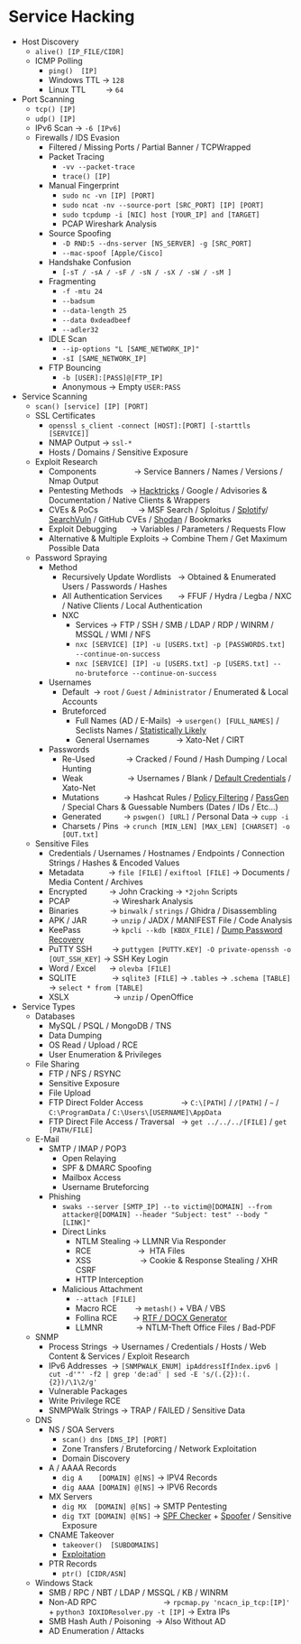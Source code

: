 # Service Hacking
*   Host Discovery
    *   `alive() [IP_FILE/CIDR]`
    *   ICMP Polling
        *   `ping()  [IP]`
        *   Windows TTL → `128`
        *   Linux TTL         → `64`
*   Port Scanning
    *   `tcp() [IP]`
    *   `udp() [IP]`
    *   IPv6 Scan → `-6 [IPv6]`
    *   Firewalls / IDS Evasion
        *   Filtered / Missing Ports / Partial Banner / TCPWrapped
        *   Packet Tracing
            *   `-vv --packet-trace` 
            *   `trace() [IP]`
        *   Manual Fingerprint
            *   `sudo nc -vn [IP] [PORT]`
            *   `sudo ncat -nv --source-port [SRC_PORT] [IP] [PORT]`
            *   `sudo tcpdump -i [NIC] host [YOUR_IP] and [TARGET]`
            *   PCAP Wireshark Analysis
        *   Source Spoofing
            *   `-D RND:5 --dns-server [NS_SERVER] -g [SRC_PORT]`
            *   `--mac-spoof [Apple/Cisco]`
        *   Handshake Confusion
            *   `[-sT / -sA / -sF / -sN / -sX / -sW / -sM ]`
        *   Fragmenting
            *   `-f -mtu 24`
            *   `--badsum` 
            *   `--data-length 25`
            *   `--data 0xdeadbeef`
            *   `--adler32`
        *   IDLE Scan
            *   `--ip-options "L [SAME_NETWORK_IP]"`
            *   `-sI [SAME_NETWORK_IP]`
        *   FTP Bouncing
            *   `-b [USER]:[PASS]@[FTP_IP]`
            *   Anonymous → Empty `USER:PASS`
*   Service Scanning
    *   `scan() [service] [IP] [PORT]`
    *   SSL Certificates
        *   `openssl s_client -connect [HOST]:[PORT] [-starttls [SERVICE]]`
        *   NMAP Output → `ssl-*`
        *   Hosts / Domains / Sensitive Exposure
    *   Exploit Research
        *   Components                 → Service Banners / Names / Versions / Nmap Output
        *   Pentesting Methods   → [Hacktricks](https://book.hacktricks.xyz/network-services-pentesting/pentesting-web) / Google / Advisories & Documentation / Native Clients & Wrappers
        *   CVEs & PoCs                  → MSF Search / Sploitus / [Splotify](https://sploitify.haxx.it/#)/ [SearchVuln](https://search-vulns.com/) / GitHub CVEs / [Shodan](https://exploits.shodan.io/welcome) / Bookmarks
        *   Exploit Debugging      → Variables / Parameters / Requests Flow
        *   Alternative & Multiple Exploits → Combine Them / Get Maximum Possible Data
    *   Password Spraying
        *   Method
            *   Recursively Update Wordlists   → Obtained & Enumerated Users / Passwords / Hashes
            *   All Authentication Services       → FFUF / Hydra / Legba / NXC / Native Clients / Local Authentication
            *   NXC 
                *   Services → FTP / SSH / SMB / LDAP / RDP / WINRM / MSSQL / WMI / NFS
                *   `nxc [SERVICE] [IP] -u [USERS.txt] -p [PASSWORDS.txt] --continue-on-success`                           
                *   `nxc [SERVICE] [IP] -u [USERS.txt] -p [USERS.txt] --no-bruteforce --continue-on-success`  
        *   Usernames
            *   Default  → `root` / `Guest` / `Administrator` / Enumerated & Local Accounts
            *   Bruteforced
                *   Full Names (AD / E-Mails)  → `usergen() [FULL_NAMES]` / Seclists Names / [Statistically Likely](https://github.com/insidetrust/statistically-likely-usernames)
                *   General Usernames            → Xato-Net / CIRT
        *   Passwords
            *   Re-Used              → Cracked / Found / Hash Dumping / Local Hunting
            *   Weak                    → Usernames / Blank / [Default Credentials](https://book.hacktricks.xyz/generic-methodologies-and-resources/brute-force#default-credentials) / Xato-Net
            *   Mutations           → Hashcat Rules / [Policy Filtering](https://academy.hackthebox.com/module/57/section/506) / [PassGen](https://weakpass.com/tools/passgen) / Special Chars & Guessable Numbers (Dates / IDs / Etc…)
            *   Generated          → `pswgen() [URL]` / Personal Data → `cupp -i`
            *   Charsets / Pins  → `crunch [MIN_LEN] [MAX_LEN] [CHARSET] -o [OUT.txt]`
    *   Sensitive Files
        *   Credentials / Usernames / Hostnames / Endpoints / Connection Strings / Hashes & Encoded Values
        *   Metadata           → `file [FILE]` / `exiftool [FILE]` → Documents / Media Content / Archives
        *   Encrypted          → John Cracking → `*2john` Scripts
        *   PCAP                   → Wireshark Analysis
        *   Binaries              → `binwalk` / `strings` / Ghidra / Disassembling
        *   APK / JAR           → `unzip` / JADX / MANIFEST File / Code Analysis
        *   KeePass              → `kpcli --kdb [KBDX_FILE]` / [Dump Password Recovery](https://0xdf.gitlab.io/2024/02/10/htb-keeper.html#)
        *   PuTTY SSH         → `puttygen [PUTTY.KEY] -O private-openssh -o [OUT_SSH_KEY]` → SSH Key Login
        *   Word / Excel      → `olevba [FILE]`
        *   SQLITE                → `sqlite3 [FILE]` → `.tables` → `.schema [TABLE]` → `select * from [TABLE]`
        *   XSLX                    → `unzip` / OpenOffice
*   Service Types
    *   Databases
        *   MySQL / PSQL / MongoDB / TNS
        *   Data Dumping
        *   OS Read / Upload / RCE
        *   User Enumeration & Privileges
    *   File Sharing
        *   FTP / NFS / RSYNC
        *   Sensitive Exposure
        *   File Upload
        *   FTP Direct Folder Access                 → `C:\[PATH]` / `/[PATH]` / `~` / `C:\ProgramData` / `C:\Users\[USERNAME]\AppData` 
        *   FTP Direct File Access / Traversal   → `get ../../../[FILE]` / `get [PATH/FILE]`
    *   E-Mail
        *   SMTP / IMAP / POP3
            *   Open Relaying 
            *   SPF & DMARC Spoofing
            *   Mailbox Access
            *   Username Bruteforcing
        *   Phishing
            *   `swaks --server [SMTP_IP] --to victim@[DOMAIN] --from attacker@[DOMAIN] --header "Subject: test" --body "[LINK]"`
            *   Direct Links
                *   NTLM Stealing → LLMNR Via Responder
                *   RCE                     →  HTA Files
                *   XSS                      → Cookie & Response Stealing / XHR CSRF
                *   HTTP Interception
            *   Malicious Attachment
                *   `--attach [FILE]`
                *   Macro RCE        → `metash()` + VBA / VBS
                *   Follina RCE       → [RTF / DOCX Generator](https://github.com/maxgestic/Follina-Generator)
                *   LLMNR               → NTLM-Theft Office Files / Bad-PDF
    *   SNMP
        *   Process Strings  → Usernames / Credentials / Hosts / Web Content & Services / Exploit Research
        *   IPv6 Addresses  → `[SNMPWALK_ENUM] ipAddressIfIndex.ipv6 | cut -d'"' -f2 | grep 'de:ad' | sed -E 's/(.{2}):(.{2})/\1\2/g'`
        *   Vulnerable Packages
        *   Write Privilege RCE
        *   SNMPWalk Strings → TRAP / FAILED / Sensitive Data
    *   DNS
        *   NS / SOA Servers
            *   `scan() dns [DNS_IP] [PORT]`
            *   Zone Transfers / Bruteforcing / Network Exploitation
            *   Domain Discovery
        *   A / AAAA Records
            *   `dig A    [DOMAIN] @[NS]` → IPV4 Records
            *   `dig AAAA [DOMAIN] @[NS]` → IPV6 Records
        *   MX Servers
            *   `dig MX  [DOMAIN] @[NS]` → SMTP Pentesting
            *   `dig TXT [DOMAIN] @[NS]` → [SPF Checker](https://caniphish.com/free-phishing-tools/email-spoofing-test) + [Spoofer](https://emkei.cz/) / Sensitive Exposure
        *   CNAME Takeover
            *   `takeover()  [SUBDOMAINS]`
            *   [Exploitation](https://github.com/EdOverflow/can-i-take-over-xyz) 
        *   PTR Records
            *   `ptr() [CIDR/ASN]`
    *   Windows Stack
        *   SMB / RPC / NBT / LDAP / MSSQL / KB / WINRM
        *   Non-AD RPC                              → `rpcmap.py 'ncacn_ip_tcp:[IP]'` + `python3 IOXIDResolver.py -t [IP]` → Extra IPs
        *   SMB Hash Auth / Poisoning  → Also Without AD
        *   AD Enumeration / Attacks